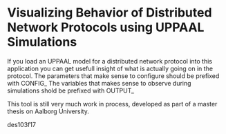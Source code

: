 # Visualizing Behavior of Distributed Network Protocols using UPPAAL Simulations

If you load an UPPAAL model for a distributed network protocol into this application you can get usefull insight of what is actually going on in the protocol. 
The parameters that make sense to configure should be prefixed with CONFIG_
The variables that makes sense to observe during simulations shold be prefixed with OUTPUT_

This tool is still very much work in process, developed as part of a master thesis on Aalborg University.

des103f17
